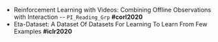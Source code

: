 * Reinforcement Learning with Videos: Combining Offline Observations with Interaction -- `PI_Reading_Grp` **#corl2020**
* Eta-Dataset: A Dataset Of Datasets For Learning To Learn From Few Examples **#iclr2020**